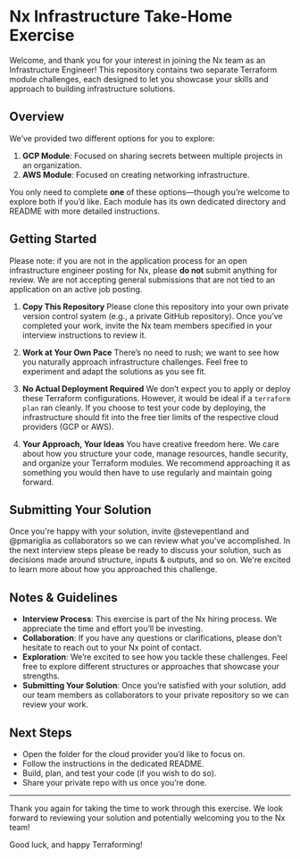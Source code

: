 # Nx Infrastructure Take-Home Exercise

Welcome, and thank you for your interest in joining the Nx team as an Infrastructure Engineer! This repository contains two separate Terraform module challenges, each designed to let you showcase your skills and approach to building infrastructure solutions.

## Overview

We’ve provided two different options for you to explore:

1. **GCP Module**: Focused on sharing secrets between multiple projects in an organization.
2. **AWS Module**: Focused on creating networking infrastructure.

You only need to complete **one** of these options—though you’re welcome to explore both if you’d like. Each module has its own dedicated directory and README with more detailed instructions.

## Getting Started

Please note: if you are not in the application process for an open infrastructure engineer posting for Nx, please **do not** submit anything for review. We are not accepting general submissions that are not tied to an application on an active job posting.

1. **Copy This Repository**
   Please clone this repository into your own private version control system (e.g., a private GitHub repository). Once you’ve completed your work, invite the Nx team members specified in your interview instructions to review it.

2. **Work at Your Own Pace**
   There’s no need to rush; we want to see how you naturally approach infrastructure challenges. Feel free to experiment and adapt the solutions as you see fit.

3. **No Actual Deployment Required**
   We don’t expect you to apply or deploy these Terraform configurations. However, it would be ideal if a `terraform plan` ran cleanly. If you choose to test your code by deploying, the infrastructure should fit into the free tier limits of the respective cloud providers (GCP or AWS).

4. **Your Approach, Your Ideas**
   You have creative freedom here. We care about how you structure your code, manage resources, handle security, and organize your Terraform modules. We recommend approaching it as something you would then have to use regularly and maintain going forward.

## Submitting Your Solution

Once you're happy with your solution, invite @stevepentland and @pmariglia as collaborators so we can review what you've accomplished. In the next interview steps please be ready to discuss your solution, such as decisions made around structure, inputs & outputs, and so on. We're excited to learn more about how you approached this challenge.

## Notes & Guidelines

- **Interview Process**: This exercise is part of the Nx hiring process. We appreciate the time and effort you’ll be investing.
- **Collaboration**: If you have any questions or clarifications, please don’t hesitate to reach out to your Nx point of contact.
- **Exploration**: We’re excited to see how you tackle these challenges. Feel free to explore different structures or approaches that showcase your strengths.
- **Submitting Your Solution**: Once you’re satisfied with your solution, add our team members as collaborators to your private repository so we can review your work.

## Next Steps

- Open the folder for the cloud provider you’d like to focus on.
- Follow the instructions in the dedicated README.
- Build, plan, and test your code (if you wish to do so).
- Share your private repo with us once you’re done.

---

Thank you again for taking the time to work through this exercise. We look forward to reviewing your solution and potentially welcoming you to the Nx team!

Good luck, and happy Terraforming!